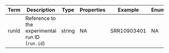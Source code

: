 |Term | Description | Type | Properties | Example | Enum|
| ---| ---| ---| ---| ---| --- |
| runId | Reference to the experimental run ID (`run.id`) | string | NA | SRR10903401 | NA|
